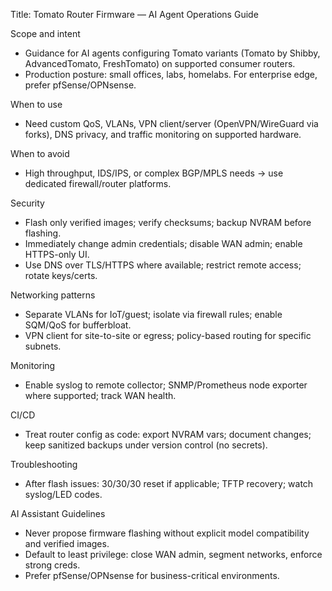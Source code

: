 Title: Tomato Router Firmware — AI Agent Operations Guide

Scope and intent
- Guidance for AI agents configuring Tomato variants (Tomato by Shibby, AdvancedTomato, FreshTomato) on supported consumer routers.
- Production posture: small offices, labs, homelabs. For enterprise edge, prefer pfSense/OPNsense.

When to use
- Need custom QoS, VLANs, VPN client/server (OpenVPN/WireGuard via forks), DNS privacy, and traffic monitoring on supported hardware.

When to avoid
- High throughput, IDS/IPS, or complex BGP/MPLS needs → use dedicated firewall/router platforms.

Security
- Flash only verified images; verify checksums; backup NVRAM before flashing.
- Immediately change admin credentials; disable WAN admin; enable HTTPS-only UI.
- Use DNS over TLS/HTTPS where available; restrict remote access; rotate keys/certs.

Networking patterns
- Separate VLANs for IoT/guest; isolate via firewall rules; enable SQM/QoS for bufferbloat.
- VPN client for site-to-site or egress; policy-based routing for specific subnets.

Monitoring
- Enable syslog to remote collector; SNMP/Prometheus node exporter where supported; track WAN health.

CI/CD
- Treat router config as code: export NVRAM vars; document changes; keep sanitized backups under version control (no secrets).

Troubleshooting
- After flash issues: 30/30/30 reset if applicable; TFTP recovery; watch syslog/LED codes.

AI Assistant Guidelines
- Never propose firmware flashing without explicit model compatibility and verified images.
- Default to least privilege: close WAN admin, segment networks, enforce strong creds.
- Prefer pfSense/OPNsense for business-critical environments.

